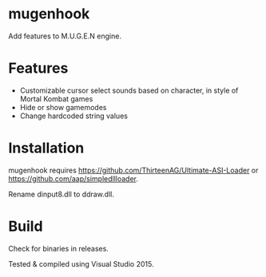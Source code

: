 # mugenhook
Add features to M.U.G.E.N engine.

# Features
 - Customizable cursor select sounds based on character, in style of Mortal Kombat games
 - Hide or show gamemodes
 - Change hardcoded string values
 
# Installation
mugenhook requires https://github.com/ThirteenAG/Ultimate-ASI-Loader or https://github.com/aap/simpledllloader.

Rename dinput8.dll to ddraw.dll.
# Build

Check for binaries in releases.

Tested & compiled using Visual Studio 2015.
